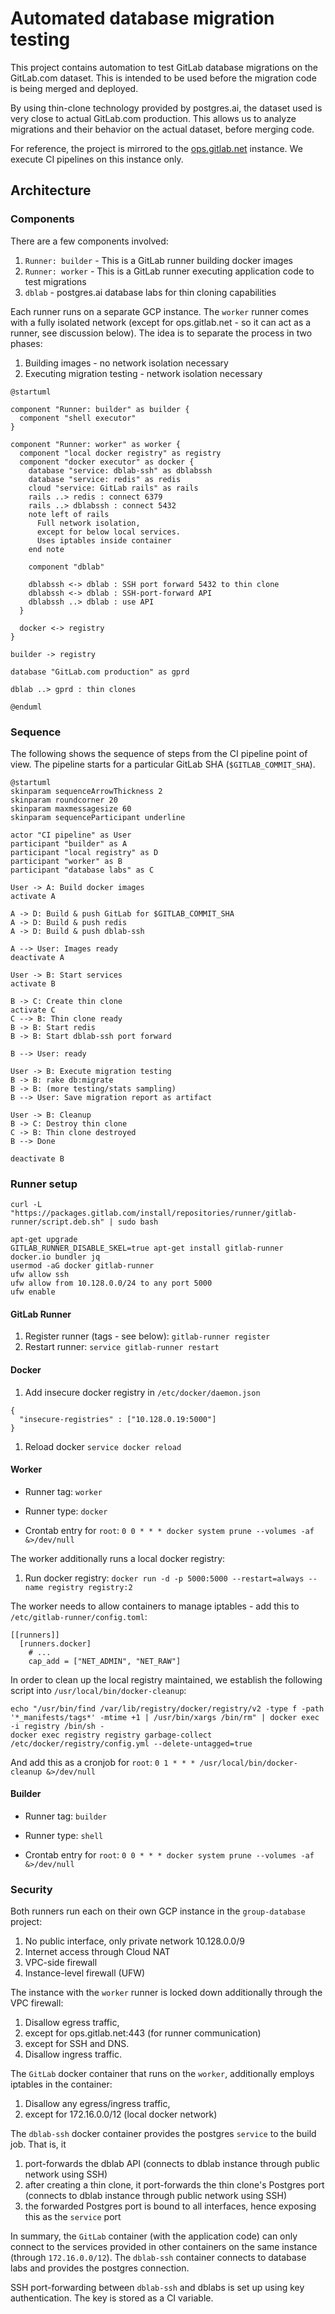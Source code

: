 # Automated database migration testing

This project contains automation to test GitLab database migrations on the GitLab.com dataset. This is intended to be used before the migration code is being merged and deployed.

By using thin-clone technology provided by postgres.ai, the dataset used is very close to actual GitLab.com production. This allows us to analyze migrations and their behavior on the actual dataset, before merging code.

For reference, the project is mirrored to the [ops.gitlab.net](https://ops.gitlab.net/gitlab-com/database-team/migration-testing) instance. We execute CI pipelines on this instance only.

## Architecture

### Components

There are a few components involved:

1. `Runner: builder` - This is a GitLab runner building docker images
1. `Runner: worker` - This is a GitLab runner executing application code to test migrations
1. `dblab` - postgres.ai database labs for thin cloning capabilities

Each runner runs on a separate GCP instance. The `worker` runner comes with a fully isolated network (except for ops.gitlab.net - so it can act as a runner, see discussion below). The idea is to separate the process in two phases:

1. Building images - no network isolation necessary
1. Executing migration testing - network isolation necessary

```plantuml
@startuml

component "Runner: builder" as builder {
  component "shell executor"
}

component "Runner: worker" as worker {
  component "local docker registry" as registry
  component "docker executor" as docker {
    database "service: dblab-ssh" as dblabssh
    database "service: redis" as redis
    cloud "service: GitLab rails" as rails
    rails ..> redis : connect 6379
    rails ..> dblabssh : connect 5432
    note left of rails
      Full network isolation,
      except for below local services.
      Uses iptables inside container
    end note

    component "dblab"

    dblabssh <-> dblab : SSH port forward 5432 to thin clone
    dblabssh <-> dblab : SSH-port-forward API
    dblabssh ..> dblab : use API
  }

  docker <-> registry
}

builder -> registry

database "GitLab.com production" as gprd

dblab ..> gprd : thin clones

@enduml
```

### Sequence

The following shows the sequence of steps from the CI pipeline point of view. The pipeline starts for a particular GitLab SHA (`$GITLAB_COMMIT_SHA`).

```plantuml
@startuml
skinparam sequenceArrowThickness 2
skinparam roundcorner 20
skinparam maxmessagesize 60
skinparam sequenceParticipant underline

actor "CI pipeline" as User
participant "builder" as A
participant "local registry" as D
participant "worker" as B
participant "database labs" as C

User -> A: Build docker images
activate A

A -> D: Build & push GitLab for $GITLAB_COMMIT_SHA
A -> D: Build & push redis
A -> D: Build & push dblab-ssh

A --> User: Images ready
deactivate A

User -> B: Start services
activate B

B -> C: Create thin clone
activate C
C --> B: Thin clone ready
B -> B: Start redis
B -> B: Start dblab-ssh port forward

B --> User: ready

User -> B: Execute migration testing
B -> B: rake db:migrate
B -> B: (more testing/stats sampling)
B --> User: Save migration report as artifact

User -> B: Cleanup
B -> C: Destroy thin clone
C -> B: Thin clone destroyed
B --> Done

deactivate B
```

### Runner setup


```
curl -L "https://packages.gitlab.com/install/repositories/runner/gitlab-runner/script.deb.sh" | sudo bash

apt-get upgrade
GITLAB_RUNNER_DISABLE_SKEL=true apt-get install gitlab-runner docker.io bundler jq
usermod -aG docker gitlab-runner
ufw allow ssh
ufw allow from 10.128.0.0/24 to any port 5000
ufw enable
```

#### GitLab Runner

1. Register runner (tags - see below): `gitlab-runner register`
1. Restart runner: `service gitlab-runner restart`

#### Docker

1. Add insecure docker registry in `/etc/docker/daemon.json`
```
{
  "insecure-registries" : ["10.128.0.19:5000"]
}
```
1. Reload docker `service docker reload`

#### Worker

* Runner tag: `worker`
* Runner type: `docker`

* Crontab entry for `root`: `0 0 * * * docker system prune --volumes -af &>/dev/null`

The worker additionally runs a local docker registry:

1. Run docker registry: `docker run -d -p 5000:5000 --restart=always --name registry registry:2`

The worker needs to allow containers to manage iptables - add this to `/etc/gitlab-runner/config.toml`:

```
[[runners]]
  [runners.docker]
    # ...
    cap_add = ["NET_ADMIN", "NET_RAW"]
```

In order to clean up the local registry maintained, we establish the following script into `/usr/local/bin/docker-cleanup`:

```
echo "/usr/bin/find /var/lib/registry/docker/registry/v2 -type f -path '*_manifests/tags*' -mtime +1 | /usr/bin/xargs /bin/rm" | docker exec -i registry /bin/sh -
docker exec registry registry garbage-collect /etc/docker/registry/config.yml --delete-untagged=true
```

And add this as a cronjob for `root`: `0 1 * * * /usr/local/bin/docker-cleanup &>/dev/null`

#### Builder

* Runner tag: `builder`
* Runner type: `shell`

* Crontab entry for `root`: `0 0 * * * docker system prune --volumes -af &>/dev/null`

### Security

Both runners run each on their own GCP instance in the `group-database` project:

1. No public interface, only private network 10.128.0.0/9
1. Internet access through Cloud NAT
1. VPC-side firewall
1. Instance-level firewall (UFW)

The instance with the `worker` runner is locked down additionally through the VPC firewall:
1. Disallow egress traffic,
1. except for ops.gitlab.net:443 (for runner communication)
1. except for SSH and DNS.
1. Disallow ingress traffic.

The `GitLab` docker container that runs on the `worker`, additionally employs iptables in the container:
1. Disallow any egress/ingress traffic,
1. except for 172.16.0.0/12 (local docker network)

The `dblab-ssh` docker container provides the postgres `service` to the build job. That is, it
1. port-forwards the dblab API (connects to dblab instance through public network using SSH)
1. after creating a thin clone, it port-forwards the thin clone's Postgres port (connects to dblab instance through public network using SSH)
1. the forwarded Postgres port is bound to all interfaces, hence exposing this as the `service` port

In summary, the `GitLab` container (with the application code) can only connect to the services provided in other containers on the same instance (through `172.16.0.0/12`).
The `dblab-ssh` container connects to database labs and provides the postgres connection.

SSH port-forwarding between `dblab-ssh` and dblabs is set up using key authentication. The key is stored as a CI variable.
